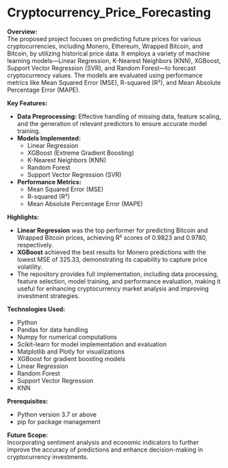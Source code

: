 # Cryptocurrency_Price_Forecasting

**Overview:**  
The proposed project focuses on predicting future prices for various cryptocurrencies, including Monero, Ethereum, Wrapped Bitcoin, and Bitcoin, by utilizing historical price data. It employs a variety of machine learning models—Linear Regression, K-Nearest Neighbors (KNN), XGBoost, Support Vector Regression (SVR), and Random Forest—to forecast cryptocurrency values. The models are evaluated using performance metrics like Mean Squared Error (MSE), R-squared (R²), and Mean Absolute Percentage Error (MAPE).

**Key Features:**
- **Data Preprocessing:** Effective handling of missing data, feature scaling, and the generation of relevant predictors to ensure accurate model training.
- **Models Implemented:**
  - Linear Regression
  - XGBoost (Extreme Gradient Boosting)
  - K-Nearest Neighbors (KNN)
  - Random Forest
  - Support Vector Regression (SVR)
- **Performance Metrics:**
  - Mean Squared Error (MSE)
  - R-squared (R²)
  - Mean Absolute Percentage Error (MAPE)

**Highlights:**
- **Linear Regression** was the top performer for predicting Bitcoin and Wrapped Bitcoin prices, achieving R² scores of 0.9823 and 0.9780, respectively.
- **XGBoost** achieved the best results for Monero predictions with the lowest MSE of 325.33, demonstrating its capability to capture price volatility.
- The repository provides full implementation, including data processing, feature selection, model training, and performance evaluation, making it useful for enhancing 
  cryptocurrency market analysis and improving investment strategies.

**Technologies Used:**
- Python
- Pandas for data handling
- Numpy for numerical computations
- Scikit-learn for model implementation and evaluation
- Matplotlib and Plotly for visualizations
- XGBoost for gradient boosting models
- Linear Regression
- Random Forest
- Support Vector Regression
- KNN

**Prerequisites:**
- Python version 3.7 or above
- pip for package management

**Future Scope:**  
Incorporating sentiment analysis and economic indicators to further improve the accuracy of predictions and enhance decision-making in cryptocurrency investments.
